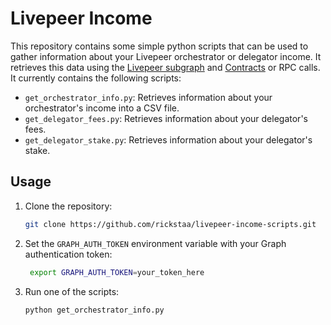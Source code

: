 # Livepeer Income

This repository contains some simple python scripts that can be used to gather information about your Livepeer orchestrator or delegator income. It retrieves this data using the [Livepeer subgraph](https://thegraph.com/explorer/subgraphs/FE63YgkzcpVocxdCEyEYbvjYqEf2kb1A6daMYRxmejYC?view=Query&chain=arbitrum-one) and [Contracts](https://docs.livepeer.org/references/contract-addresses) or RPC calls. It currently contains the following scripts:
- `get_orchestrator_info.py`: Retrieves information about your orchestrator's income into a CSV file.
- `get_delegator_fees.py`: Retrieves information about your delegator's fees.
- `get_delegator_stake.py`: Retrieves information about your delegator's stake.

## Usage

1. Clone the repository:

    ```bash
    git clone https://github.com/rickstaa/livepeer-income-scripts.git
    ```

2. Set the `GRAPH_AUTH_TOKEN` environment variable with your Graph authentication token:

   ```bash
    export GRAPH_AUTH_TOKEN=your_token_here
    ```

3. Run one of the scripts:

   ```bash
   python get_orchestrator_info.py
   ```

